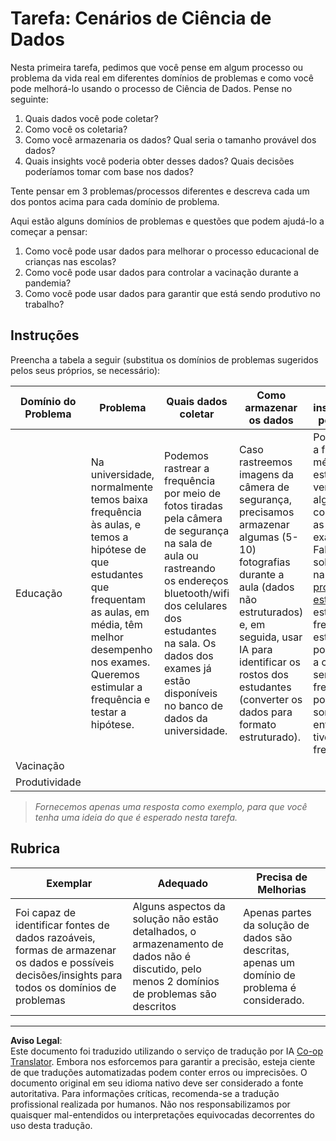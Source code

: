 <!--
CO_OP_TRANSLATOR_METADATA:
{
  "original_hash": "a8f79b9c0484c35b4f26e8aec7fc4d56",
  "translation_date": "2025-08-27T17:18:23+00:00",
  "source_file": "1-Introduction/01-defining-data-science/solution/assignment.md",
  "language_code": "br"
}
-->
# Tarefa: Cenários de Ciência de Dados

Nesta primeira tarefa, pedimos que você pense em algum processo ou problema da vida real em diferentes domínios de problemas e como você pode melhorá-lo usando o processo de Ciência de Dados. Pense no seguinte:

1. Quais dados você pode coletar?
1. Como você os coletaria?
1. Como você armazenaria os dados? Qual seria o tamanho provável dos dados?
1. Quais insights você poderia obter desses dados? Quais decisões poderíamos tomar com base nos dados?

Tente pensar em 3 problemas/processos diferentes e descreva cada um dos pontos acima para cada domínio de problema.

Aqui estão alguns domínios de problemas e questões que podem ajudá-lo a começar a pensar:

1. Como você pode usar dados para melhorar o processo educacional de crianças nas escolas?
1. Como você pode usar dados para controlar a vacinação durante a pandemia?
1. Como você pode usar dados para garantir que está sendo produtivo no trabalho?

## Instruções

Preencha a tabela a seguir (substitua os domínios de problemas sugeridos pelos seus próprios, se necessário):

| Domínio do Problema | Problema | Quais dados coletar | Como armazenar os dados | Quais insights/decisões podemos tomar | 
|----------------------|----------|---------------------|-------------------------|---------------------------------------|
| Educação | Na universidade, normalmente temos baixa frequência às aulas, e temos a hipótese de que estudantes que frequentam as aulas, em média, têm melhor desempenho nos exames. Queremos estimular a frequência e testar a hipótese. | Podemos rastrear a frequência por meio de fotos tiradas pela câmera de segurança na sala de aula ou rastreando os endereços bluetooth/wifi dos celulares dos estudantes na sala. Os dados dos exames já estão disponíveis no banco de dados da universidade. | Caso rastreemos imagens da câmera de segurança, precisamos armazenar algumas (5-10) fotografias durante a aula (dados não estruturados) e, em seguida, usar IA para identificar os rostos dos estudantes (converter os dados para formato estruturado). | Podemos calcular a frequência média de cada estudante e verificar se há alguma correlação com as notas dos exames. Falaremos mais sobre correlação na seção de [probabilidade e estatística](../../04-stats-and-probability/README.md). Para estimular a frequência dos estudantes, podemos publicar a classificação semanal de frequência no portal da escola e sortear prêmios entre os que tiverem maior frequência. |
| Vacinação | | | | |
| Produtividade | | | | |

> *Fornecemos apenas uma resposta como exemplo, para que você tenha uma ideia do que é esperado nesta tarefa.*

## Rubrica

Exemplar | Adequado | Precisa de Melhorias
--- | --- | -- |
Foi capaz de identificar fontes de dados razoáveis, formas de armazenar os dados e possíveis decisões/insights para todos os domínios de problemas | Alguns aspectos da solução não estão detalhados, o armazenamento de dados não é discutido, pelo menos 2 domínios de problemas são descritos | Apenas partes da solução de dados são descritas, apenas um domínio de problema é considerado.

---

**Aviso Legal**:  
Este documento foi traduzido utilizando o serviço de tradução por IA [Co-op Translator](https://github.com/Azure/co-op-translator). Embora nos esforcemos para garantir a precisão, esteja ciente de que traduções automatizadas podem conter erros ou imprecisões. O documento original em seu idioma nativo deve ser considerado a fonte autoritativa. Para informações críticas, recomenda-se a tradução profissional realizada por humanos. Não nos responsabilizamos por quaisquer mal-entendidos ou interpretações equivocadas decorrentes do uso desta tradução.